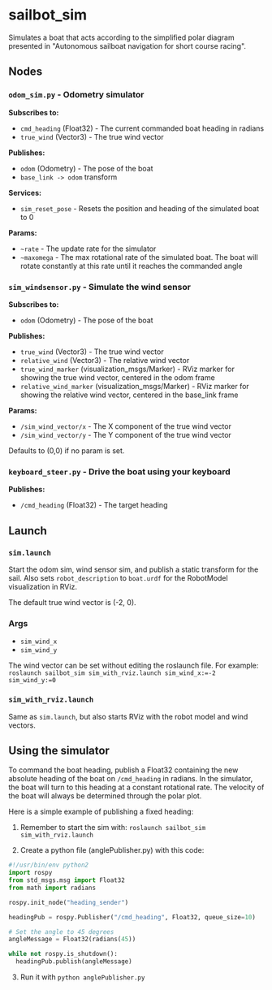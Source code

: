 # sailbot_sim

Simulates a boat that acts according to the simplified polar diagram presented in "Autonomous sailboat navigation for short course racing".

## Nodes

### `odom_sim.py` -  Odometry simulator

**Subscribes to:**
* `cmd_heading` (Float32) - The current commanded boat heading in radians 
* `true_wind` (Vector3) - The true wind vector

**Publishes:**
* `odom` (Odometry) - The pose of the boat
* `base_link -> odom` transform

**Services:**
* `sim_reset_pose` - Resets the position and heading of the simulated boat to 0

**Params:**
* `~rate` - The update rate for the simulator
* `~maxomega` - The max rotational rate of the simulated boat. The boat will rotate constantly at this rate until it reaches the commanded angle

### `sim_windsensor.py` - Simulate the wind sensor

**Subscribes to:**
* `odom` (Odometry) - The pose of the boat

**Publishes:**
* `true_wind` (Vector3) - The true wind vector
* `relative_wind` (Vector3) - The relative wind vector
* `true_wind_marker` (visualization_msgs/Marker) - RViz marker for showing the true wind vector, centered in the odom frame
* `relative_wind_marker` (visualization_msgs/Marker) - RViz marker for showing the relative wind vector, centered in the base_link frame

**Params:**
* `/sim_wind_vector/x` - The X component of the true wind vector
* `/sim_wind_vector/y` - The Y component of the true wind vector

Defaults to (0,0) if no param is set. 

### `keyboard_steer.py` - Drive the boat using your keyboard

**Publishes:**
* `/cmd_heading` (Float32) - The target heading


## Launch
### `sim.launch`

Start the odom sim, wind sensor sim, and publish a static transform for the sail. Also sets `robot_description` to `boat.urdf` for the RobotModel visualization in RViz.

The default true wind vector is (-2, 0).

### Args
* `sim_wind_x`
* `sim_wind_y`

The wind vector can be set without editing the roslaunch file. For example: `roslaunch sailbot_sim sim_with_rviz.launch sim_wind_x:=-2 sim_wind_y:=0`

### `sim_with_rviz.launch`

Same as `sim.launch`, but also starts RViz with the robot model and wind vectors.

## Using the simulator

To command the boat heading, publish a Float32 containing the new absolute heading of the boat on `/cmd_heading` in radians. In the simulator, the boat will turn to this heading at a constant rotational rate. The velocity of the boat will always be determined through the polar plot.

Here is a simple example of publishing a fixed heading:

1. Remember to start the sim with: `roslaunch sailbot_sim sim_with_rviz.launch`

2. Create a python file (anglePublisher.py) with this code:

```python
#!/usr/bin/env python2
import rospy
from std_msgs.msg import Float32
from math import radians

rospy.init_node("heading_sender")

headingPub = rospy.Publisher("/cmd_heading", Float32, queue_size=10)

# Set the angle to 45 degrees
angleMessage = Float32(radians(45))

while not rospy.is_shutdown():
  headingPub.publish(angleMessage)

```

3. Run it with `python anglePublisher.py`

